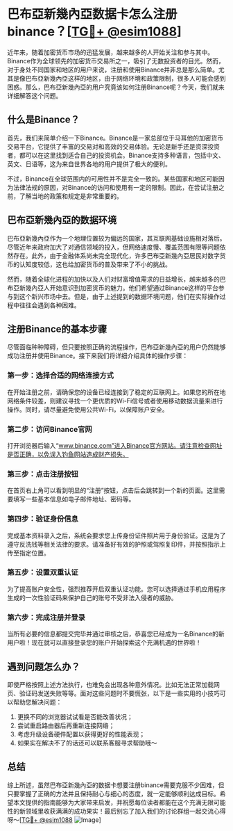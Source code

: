 # 巴布亞新幾內亞数据卡怎么注册binance？[[TG💪+ @esim1088](https://t.me/s/esim1088)]

近年来，随着加密货币市场的迅猛发展，越来越多的人开始关注和参与其中。Binance作为全球领先的加密货币交易所之一，吸引了无数投资者的目光。然而，对于身处不同国家和地区的用户来说，注册和使用Binance并非总是那么简单。尤其是像巴布亞新幾內亞这样的地区，由于网络环境和政策限制，很多人可能会感到困惑。那么，巴布亞新幾內亞的用户究竟该如何注册Binance呢？今天，我们就来详细解答这个问题。

## 什么是Binance？

首先，我们来简单介绍一下Binance。Binance是一家总部位于马耳他的加密货币交易平台，它提供了丰富的交易对和高效的交易体验。无论是新手还是资深投资者，都可以在这里找到适合自己的投资机会。Binance支持多种语言，包括中文、英文、日语等，这为来自世界各地的用户提供了极大的便利。

不过，Binance在全球范围内的可用性并不是完全一致的。某些国家和地区可能因为法律法规的原因，对Binance的访问和使用有一定的限制。因此，在尝试注册之前，了解当地的政策和规定是非常重要的。

## 巴布亞新幾內亞的数据环境

巴布亞新幾內亞作为一个地理位置较为偏远的国家，其互联网基础设施相对落后。尽管近年来政府加大了对通信领域的投入，但网络速度慢、覆盖范围有限等问题依然存在。此外，由于金融体系尚未完全现代化，许多巴布亞新幾內亞居民对数字货币的认知度较低，这也给加密货币的普及带来了不小的挑战。

然而，随着全球化进程的加快以及人们对财富增值需求的日益增长，越来越多的巴布亞新幾內亞人开始意识到加密货币的魅力。他们希望通过Binance这样的平台参与到这个新兴市场中去。但是，由于上述提到的数据环境问题，他们在实际操作过程中往往会遇到各种困难。

## 注册Binance的基本步骤

尽管面临种种障碍，但只要按照正确的流程操作，巴布亞新幾內亞的用户仍然能够成功注册并使用Binance。接下来我们将详细介绍具体的操作步骤：

### 第一步：选择合适的网络连接方式

在开始注册之前，请确保您的设备已经连接到了稳定的互联网上。如果您的所在地网络条件较差，则建议寻找一个更优质的Wi-Fi信号或者使用移动数据流量来进行操作。同时，请尽量避免使用公共Wi-Fi，以保障账户安全。

### 第二步：访问Binance官网

打开浏览器后输入“www.binance.com”进入Binance官方网站。请注意检查网址是否正确，以免误入钓鱼网站造成财产损失。

### 第三步：点击注册按钮

在首页右上角可以看到明显的“注册”按钮，点击后会跳转到一个新的页面。这里需要填写一些基本信息如电子邮件地址、密码等。

### 第四步：验证身份信息

完成基本资料录入之后，系统会要求您上传身份证件照片用于身份验证。这是为了遵守反洗钱等相关法律的要求。请准备好有效的护照或驾照复印件，并按照指示上传至指定位置。

### 第五步：设置双重认证

为了提高账户安全性，强烈推荐开启双重认证功能。您可以选择通过手机应用程序生成的一次性验证码来保护自己的账号不受非法入侵者的威胁。

### 第六步：完成注册并登录

当所有必要的信息都提交完毕并通过审核之后，恭喜您已经成为一名Binance的新用户啦！现在就可以直接登录您的账户开始探索这个充满机遇的世界啦！

## 遇到问题怎么办？

即使严格按照上述方法执行，也难免会出现各种意外情况。比如无法正常加载网页、验证码发送失败等等。面对这些问题时不要慌张，以下是一些实用的小技巧可以帮助您解决问题：

1. 更换不同的浏览器试试看是否能改善状况；
2. 尝试重启路由器后再重新连接网络；
3. 考虑升级设备硬件配置以获得更好的性能表现；
4. 如果实在解决不了的话还可以联系客服寻求帮助哦～

## 总结

综上所述，虽然巴布亞新幾內亞的数据卡想要注册binance需要克服不少困难，但只要掌握了正确的方法并且保持耐心与细心的态度，就一定能够顺利达成目标。希望本文提供的指南能够为大家带来启发，并祝愿每位读者都能在这个充满无限可能性的新领域里收获满满的成功果实！最后别忘了加入我们的讨论群组一起交流心得呀～[[TG💪+ @esim1088](https://t.me/s/esim1088) ![Image](https://i.postimg.cc/4NQfJmqS/Snipaste-2025-05-13-00-14-12.png)]